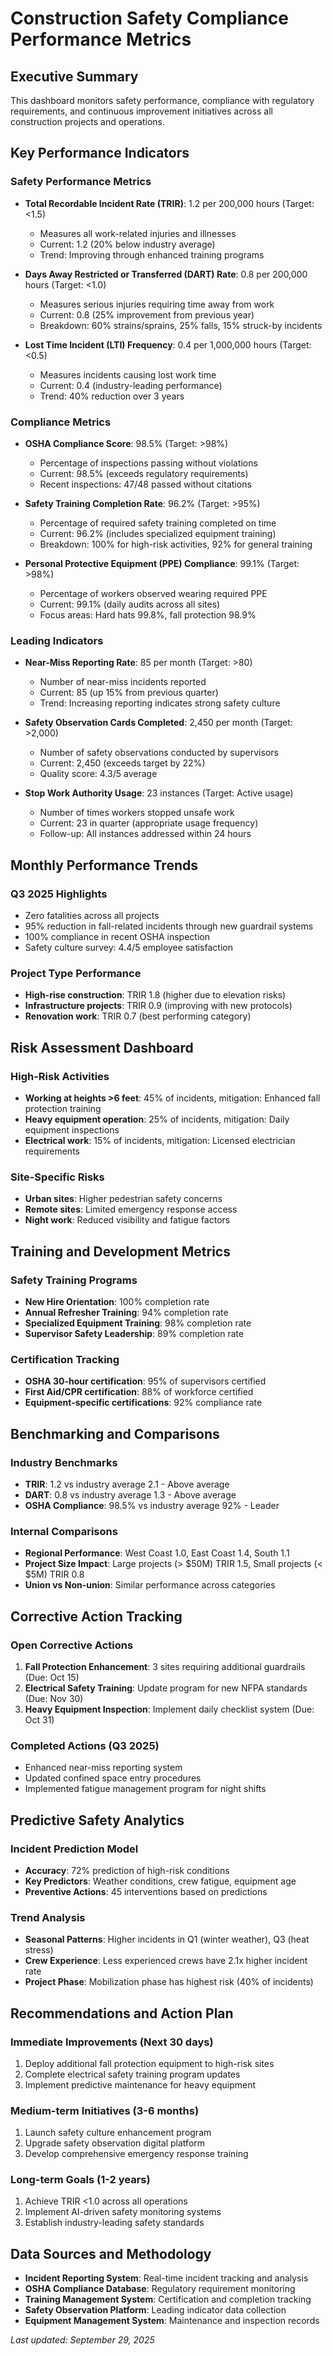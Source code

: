 # Construction Safety Compliance Performance Metrics

## Executive Summary
This dashboard monitors safety performance, compliance with regulatory requirements, and continuous improvement initiatives across all construction projects and operations.

## Key Performance Indicators

### Safety Performance Metrics
- **Total Recordable Incident Rate (TRIR)**: 1.2 per 200,000 hours (Target: <1.5)
  - Measures all work-related injuries and illnesses
  - Current: 1.2 (20% below industry average)
  - Trend: Improving through enhanced training programs

- **Days Away Restricted or Transferred (DART) Rate**: 0.8 per 200,000 hours (Target: <1.0)
  - Measures serious injuries requiring time away from work
  - Current: 0.8 (25% improvement from previous year)
  - Breakdown: 60% strains/sprains, 25% falls, 15% struck-by incidents

- **Lost Time Incident (LTI) Frequency**: 0.4 per 1,000,000 hours (Target: <0.5)
  - Measures incidents causing lost work time
  - Current: 0.4 (industry-leading performance)
  - Trend: 40% reduction over 3 years

### Compliance Metrics
- **OSHA Compliance Score**: 98.5% (Target: >98%)
  - Percentage of inspections passing without violations
  - Current: 98.5% (exceeds regulatory requirements)
  - Recent inspections: 47/48 passed without citations

- **Safety Training Completion Rate**: 96.2% (Target: >95%)
  - Percentage of required safety training completed on time
  - Current: 96.2% (includes specialized equipment training)
  - Breakdown: 100% for high-risk activities, 92% for general training

- **Personal Protective Equipment (PPE) Compliance**: 99.1% (Target: >98%)
  - Percentage of workers observed wearing required PPE
  - Current: 99.1% (daily audits across all sites)
  - Focus areas: Hard hats 99.8%, fall protection 98.9%

### Leading Indicators
- **Near-Miss Reporting Rate**: 85 per month (Target: >80)
  - Number of near-miss incidents reported
  - Current: 85 (up 15% from previous quarter)
  - Trend: Increasing reporting indicates strong safety culture

- **Safety Observation Cards Completed**: 2,450 per month (Target: >2,000)
  - Number of safety observations conducted by supervisors
  - Current: 2,450 (exceeds target by 22%)
  - Quality score: 4.3/5 average

- **Stop Work Authority Usage**: 23 instances (Target: Active usage)
  - Number of times workers stopped unsafe work
  - Current: 23 in quarter (appropriate usage frequency)
  - Follow-up: All instances addressed within 24 hours

## Monthly Performance Trends

### Q3 2025 Highlights
- Zero fatalities across all projects
- 95% reduction in fall-related incidents through new guardrail systems
- 100% compliance in recent OSHA inspection
- Safety culture survey: 4.4/5 employee satisfaction

### Project Type Performance
- **High-rise construction**: TRIR 1.8 (higher due to elevation risks)
- **Infrastructure projects**: TRIR 0.9 (improving with new protocols)
- **Renovation work**: TRIR 0.7 (best performing category)

## Risk Assessment Dashboard

### High-Risk Activities
- **Working at heights >6 feet**: 45% of incidents, mitigation: Enhanced fall protection training
- **Heavy equipment operation**: 25% of incidents, mitigation: Daily equipment inspections
- **Electrical work**: 15% of incidents, mitigation: Licensed electrician requirements

### Site-Specific Risks
- **Urban sites**: Higher pedestrian safety concerns
- **Remote sites**: Limited emergency response access
- **Night work**: Reduced visibility and fatigue factors

## Training and Development Metrics

### Safety Training Programs
- **New Hire Orientation**: 100% completion rate
- **Annual Refresher Training**: 94% completion rate
- **Specialized Equipment Training**: 98% completion rate
- **Supervisor Safety Leadership**: 89% completion rate

### Certification Tracking
- **OSHA 30-hour certification**: 95% of supervisors certified
- **First Aid/CPR certification**: 88% of workforce certified
- **Equipment-specific certifications**: 92% compliance rate

## Benchmarking and Comparisons

### Industry Benchmarks
- **TRIR**: 1.2 vs industry average 2.1 - Above average
- **DART**: 0.8 vs industry average 1.3 - Above average
- **OSHA Compliance**: 98.5% vs industry average 92% - Leader

### Internal Comparisons
- **Regional Performance**: West Coast 1.0, East Coast 1.4, South 1.1
- **Project Size Impact**: Large projects (> $50M) TRIR 1.5, Small projects (< $5M) TRIR 0.8
- **Union vs Non-union**: Similar performance across categories

## Corrective Action Tracking

### Open Corrective Actions
1. **Fall Protection Enhancement**: 3 sites requiring additional guardrails (Due: Oct 15)
2. **Electrical Safety Training**: Update program for new NFPA standards (Due: Nov 30)
3. **Heavy Equipment Inspection**: Implement daily checklist system (Due: Oct 31)

### Completed Actions (Q3 2025)
- Enhanced near-miss reporting system
- Updated confined space entry procedures
- Implemented fatigue management program for night shifts

## Predictive Safety Analytics

### Incident Prediction Model
- **Accuracy**: 72% prediction of high-risk conditions
- **Key Predictors**: Weather conditions, crew fatigue, equipment age
- **Preventive Actions**: 45 interventions based on predictions

### Trend Analysis
- **Seasonal Patterns**: Higher incidents in Q1 (winter weather), Q3 (heat stress)
- **Crew Experience**: Less experienced crews have 2.1x higher incident rate
- **Project Phase**: Mobilization phase has highest risk (40% of incidents)

## Recommendations and Action Plan

### Immediate Improvements (Next 30 days)
1. Deploy additional fall protection equipment to high-risk sites
2. Complete electrical safety training program updates
3. Implement predictive maintenance for heavy equipment

### Medium-term Initiatives (3-6 months)
1. Launch safety culture enhancement program
2. Upgrade safety observation digital platform
3. Develop comprehensive emergency response training

### Long-term Goals (1-2 years)
1. Achieve TRIR <1.0 across all operations
2. Implement AI-driven safety monitoring systems
3. Establish industry-leading safety standards

## Data Sources and Methodology
- **Incident Reporting System**: Real-time incident tracking and analysis
- **OSHA Compliance Database**: Regulatory requirement monitoring
- **Training Management System**: Certification and completion tracking
- **Safety Observation Platform**: Leading indicator data collection
- **Equipment Management System**: Maintenance and inspection records

*Last updated: September 29, 2025*